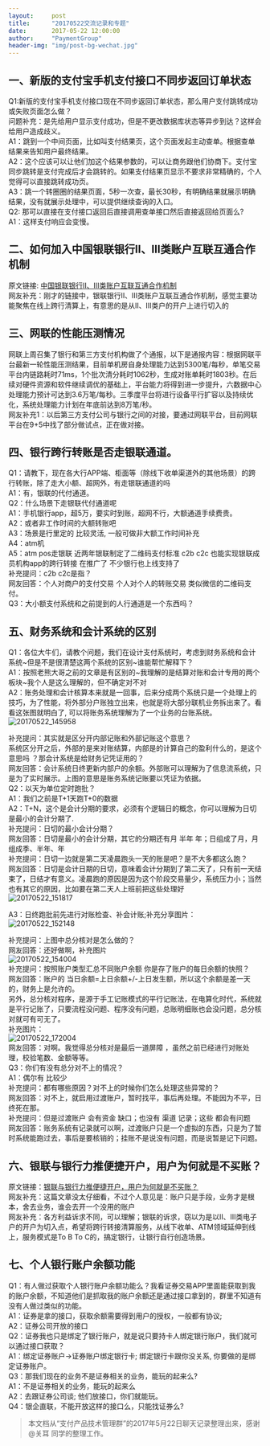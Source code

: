 ```yaml
---                             
layout:     post                             
title:      "20170522交流记录和专题"                               
date:       2017-05-22 12:00:00                               
author:     "PaymentGroup"                               
header-img: "img/post-bg-wechat.jpg"                               
---                             
```

  
## 一、新版的支付宝手机支付接口不同步返回订单状态  
Q1:新版的支付宝手机支付接口现在不同步返回订单状态，那么用户支付跳转成功或失败页面怎么做？  
问题补充：是先给用户显示支付成功，但是不更改数据库状态等异步到达？这样会给用户造成歧义。  
A1：跳到一个中间页面，比如叫支付结果页，这个页面发起主动查单。根据查单结果来告知用户最终结果。  
A2：这个应该可以让他们加这个结果参数的，可以让商务跟他们协商下。支付宝同步跳转是支付完成后才会跳转的。如果支付结果页显示不要求非常精确的，个人觉得可以直接跳转成功页。  
A3：跳一个转圈圈的结果页面，5秒一次查，最长30秒，有明确结果就展示明确结果，没有就展示处理中，可以提供继续查询的入口。  
Q2: 那可以直接在支付接口返回后直接调用查单接口然后直接返回给页面么?  
A1：这样支付响应会变慢。  
  
## 二、如何加入中国银联银行Ⅱ、Ⅲ类账户互联互通合作机制  
原文链接: [中国银联银行Ⅱ、Ⅲ类账户互联互通合作机制](http://mp.weixin.qq.com/s/ZxfcjYB-oqO2cQDsbKlaOg)  
网友补充：刚才的链接中，银联银行Ⅱ、Ⅲ类账户互联互通合作机制，感觉主要功能聚焦在线上跨行清算上，有意思的是从II、III类户的开户上进行切入的  
  
## 三、网联的性能压测情况  
网联上周召集了银行和第三方支付机构做了个通报，以下是通报内容：根据网联平台最新一轮性能压测结果，目前单机房自身处理能力达到5300笔/每秒，单笔交易平台内链路耗时71ms，1个批次清分耗时1062秒，生成对账单耗时1803秒。在后续对硬件资源和软件继续调优的基础上，平台能力将得到进一步提升，六数据中心处理能力预计可达到3.6万笔/每秒。三季度平台将进行设备平行扩容以及持续优化，系统处理能力计划在年底前达到8万笔/秒。  
网友补充1：以后第三方支付公司与银行之间的对接，要通过网联平台，目前网联平台在9+5中找了部分做试点，正在做对接。  
  
## 四、银行跨行转账是否走银联通道。  
Q1：请教下，现在各大行APP端、柜面等（除线下收单渠道外的其他场景）的跨行转账，除了走大小额、超网外，有走银联通道的吗  
A1：有，银联的代付通道。  
Q2：什么场景下走银联代付通道呢  
A1：手机银行app，超5万，要实时到账，超网不行，大额通道手续费贵。  
A2：或者非工作时间的大额转账吧  
A3：场景是行里定的 比较灵活, 一般可做非大额工作时间补充  
A4：atm机  
A5：atm pos走银联  近两年银联制定了二维码支付标准 c2b c2c 也能实现银联成员机构app的跨行转接 在推广了 不少银行也上线支持了  
补充提问：c2b c2c是指？  
网友回答：个人对商户的支付交易 个人对个人的转账交易 类似微信的二维码支付。  
Q3：大小额支付系统和之前提到的人行通道是一个东西吗？  
  
## 五、财务系统和会计系统的区别  
Q1：各位大牛们，请教个问题，我们在设计支付系统时，考虑到财务系统和会计系统~但是不是很清楚这两个系统的区别~谁能帮忙解释下？  
A1：按照老熊大哥之前的文章是有区别的~我理解的是结算对账和会计专用的两个板块~我个人是这么理解的，但不确定对不对  
A2：账务处理和会计核算本来就是一回事，后来分成两个系统只是一个处理上的技巧，为了性能，将外部分户账独立出来，也就是将大部分联机业务拆出来了。看看这张图就明白了, 可以将账务系统理解为了一个业务的台账系统。  
 ![20170522_145958](http://wechat.lixf.cn/img/20170522_145958.png)  
  
补充提问：其实就是区分开内部记账和外部记账这个意思？  
系统区分开之后，外部的是来对账结算，内部是的计算自己的盈利什么的，是这个意思吗 ？那会计系统是给财务记凭证用的？  
网友回答：会计系统日终更新内部户的余额。外部账可以理解为了信息流系统，只是为了实时展示。上图的意思是账务系统记账要以凭证为依据。  
Q2：以天为单位定时跑批？  
A1：我们之前是T+1天跑T+0的数据  
A2：T+N，这个是会计分期的要求，必须有个逻辑日的概念，你可以理解为日切是最小的会计分期了.  
补充提问：日切的最小会计分期？  
网友回答：日切是最小的会计分期，其它的分期还有月 半年 年；日组成了月，月组成季、半年、年  
补充提问：日切一边就是第二天凌晨跑头一天的账是吧？是不大多都这么跑？  
网友回答：日切是会计日期的日切，意味着会计分期到了第二天了，只有前一天结束了，日结才有意义。凌晨跑的原因是因为这个阶段交易量少，系统压力小；当然也有其它的原因，比如要在第二天人上班前把这些处理好  
 ![20170522_151817](http://wechat.lixf.cn/img/20170522_151817.png)  
   
A3：日终跑批前先进行对账检查、补会计账;补充分享图片：  
 ![20170522_152148](http://wechat.lixf.cn/img/20170522_152148.png)  
   
补充提问：上图中总分核对是怎么做的？  
网友回答：还好做啊，补充图片  
  ![20170522_154004](http://wechat.lixf.cn/img/20170522_154004.png)  
补充提问：按照账户类型汇总不同账户余额  你是存了账户的每日余额的快照？  
网友回答：账户的   当日余额=上日余额+/-上日发生额，所以这个余额是差一天的，财务上是允许的。  
另外，总分核对程序，是源于手工记账模式的平行记账法，在电算化时代，系统就是平行记账了，只要流程没问题、程序没有问题，总账明细账也会没问题，总分核对就可有可无了。  
补充图片：  
   ![20170522_172004](http://wechat.lixf.cn/img/20170522_172004.png)  
网友回答：对啊。我觉得总分核对是最后一道屏障 ，虽然之前已经进行对账处理，校验笔数、金额等等。  
Q3：你们有没有总分对不上的情况？  
A1：偶尔有 比较少  
补充提问：都有哪些原因？对不上的时候你们怎么处理这些异常的？  
网友回答：对不上，就启用过渡账户，暂时找平，事后再处理。不能因为不平，日终死在那。  
补充提问：但是过渡账户 会有资金 缺口；也没有 渠道 记录；这些 都会有问题  
网友回答：账务系统有记录就可以啊，过渡账户只是一个虚拟的东西，只是为了暂时系统能跑过去，事后是要核销的；挂账不是说没有问题，而是说暂是记下问题。  
  
## 六、银联与银行力推便捷开户，用户为何就是不买账？  
原文链接：[银联与银行力推便捷开户，用户为何就是不买账？](http://mp.weixin.qq.com/s?__biz=MjM5NTMyNzcyOQ%3D%3D&mid=2653421239&idx=1&sn=9264e19af86ec3d6cd8aa5b0f355f397&scene=45#wechat_redirect)  
网友补充：这篇文章没太仔细看，不过个人意见是：账户只是手段，业务才是根本，舍去业务，谁会去开一个没用的账户  
网友补充：各方利益诉求不同，可以理解；银联的诉求，窃以为是以II、III类电子户的开户为切入点，希望将跨行转接清算服务，从线下收单、ATM领域延伸到线上，服务模式是To B To C的，搞定银行，让银行自行创造场景。  
  
## 七、个人银行账户余额功能  
Q1：有人做过获取个人银行账户余额功能么？我看证券交易APP里面能获取到我的账户余额，不知道他们是抓取我的账户余额还是通过接口拿到的，群里不知道有没有人做过类似的功能。  
A1：证券是拿的接口，获取余额需要得到用户的授权，一般都有协议;  
A2：证券公司开放的接口  
Q2：证券我也只是绑定了银行账户，就是说只要持卡人绑定银行账户，我们就可以通过接口获取？  
A1：绑定证券账户->证券账户绑定银行卡; 绑定银行卡跟你没关系, 你要做的是绑定证券账户。  
Q3：那我们现在的业务不是证券相关的业务，能玩的起来么?  
A1：不是证券相关的业务，能玩的起来么  
A2：去跟证券公司谈; 他们放接口，你们就能玩。  
Q4：银企直联，不能开放这样的接口么，只能找证券么?  
  
  
> 本文档从“支付产品技术管理群”的2017年5月22日聊天记录整理出来，感谢@关耳 同学的整理工作。 